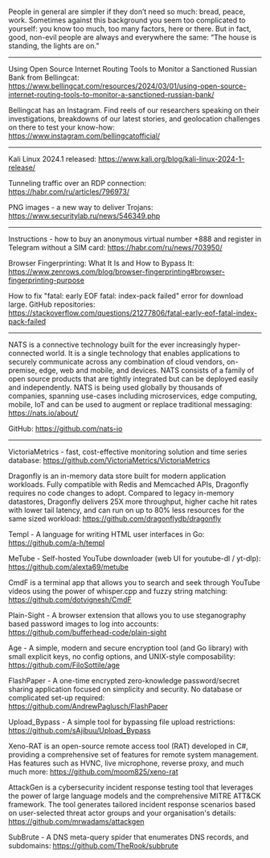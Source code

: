 People in general are simpler if they don’t need so much: bread, peace, work. Sometimes against this background you seem too complicated to yourself: you know too much, too many factors, here or there. But in fact, good, non-evil people are always and everywhere the same: “The house is standing, the lights are on.”

----

Using Open Source Internet Routing Tools to Monitor a Sanctioned Russian Bank from Bellingcat: https://www.bellingcat.com/resources/2024/03/01/using-open-source-internet-routing-tools-to-monitor-a-sanctioned-russian-bank/

Bellingcat has an Instagram. Find reels of our researchers speaking on their investigations, breakdowns of our latest stories, and geolocation challenges on there to test your know-how: https://www.instagram.com/bellingcatofficial/

----

Kali Linux 2024.1 released: https://www.kali.org/blog/kali-linux-2024-1-release/

Tunneling traffic over an RDP connection: https://habr.com/ru/articles/796973/

PNG images - a new way to deliver Trojans: https://www.securitylab.ru/news/546349.php

----

Instructions - how to buy an anonymous virtual number +888 and register in Telegram without a SIM card: https://habr.com/ru/news/703950/

Browser Fingerprinting: What It Is and How to Bypass It: https://www.zenrows.com/blog/browser-fingerprinting#browser-fingerprinting-purpose

How to fix "fatal: early EOF fatal: index-pack failed" error for download large. GitHub repositories: https://stackoverflow.com/questions/21277806/fatal-early-eof-fatal-index-pack-failed

----

NATS is a connective technology built for the ever increasingly hyper-connected world. It is a single technology that enables applications to securely communicate across any combination of cloud vendors, on-premise, edge, web and mobile, and devices. NATS consists of a family of open source products that are tightly integrated but can be deployed easily and independently. NATS is being used globally by thousands of companies, spanning use-cases including microservices, edge computing, mobile, IoT and can be used to augment or replace traditional messaging: https://nats.io/about/

GitHub: https://github.com/nats-io

----

VictoriaMetrics - fast, cost-effective monitoring solution and time series database: https://github.com/VictoriaMetrics/VictoriaMetrics

Dragonfly is an in-memory data store built for modern application workloads. Fully compatible with Redis and Memcached APIs, Dragonfly requires no code changes to adopt. Compared to legacy in-memory datastores, Dragonfly delivers 25X more throughput, higher cache hit rates with lower tail latency, and can run on up to 80% less resources for the same sized workload: https://github.com/dragonflydb/dragonfly

Templ - A language for writing HTML user interfaces in Go: https://github.com/a-h/templ

MeTube - Self-hosted YouTube downloader (web UI for youtube-dl / yt-dlp): https://github.com/alexta69/metube

CmdF is a terminal app that allows you to search and seek through YouTube videos using the power of whisper.cpp and fuzzy string matching: https://github.com/dotvignesh/CmdF

Plain-Sight - A browser extension that allows you to use steganography based password images to log into accounts: https://github.com/bufferhead-code/plain-sight

Age - A simple, modern and secure encryption tool (and Go library) with small explicit keys, no config options, and UNIX-style composability: https://github.com/FiloSottile/age

FlashPaper - A one-time encrypted zero-knowledge password/secret sharing application focused on simplicity and security. No database or complicated set-up required: https://github.com/AndrewPaglusch/FlashPaper

Upload_Bypass - A simple tool for bypassing file upload restrictions: https://github.com/sAjibuu/Upload_Bypass

Xeno-RAT is an open-source remote access tool (RAT) developed in C#, providing a comprehensive set of features for remote system management. Has features such as HVNC, live microphone, reverse proxy, and much much more: https://github.com/moom825/xeno-rat

AttackGen is a cybersecurity incident response testing tool that leverages the power of large language models and the comprehensive MITRE ATT&CK framework. The tool generates tailored incident response scenarios based on user-selected threat actor groups and your organisation's details: https://github.com/mrwadams/attackgen

SubBrute - A DNS meta-query spider that enumerates DNS records, and subdomains: https://github.com/TheRook/subbrute

